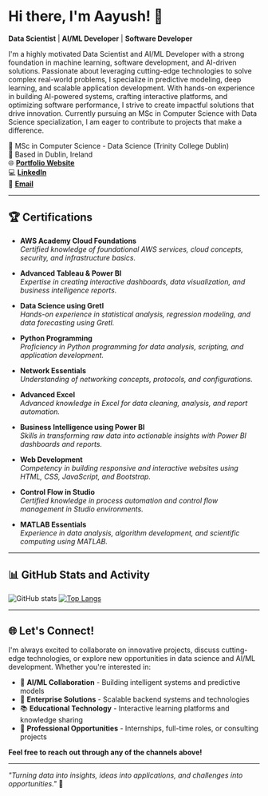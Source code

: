 # Hi there, I'm Aayush! 👋

**Data Scientist** | **AI/ML Developer** | **Software Developer**  

I'm a highly motivated Data Scientist and AI/ML Developer with a strong foundation in machine learning, software development, and AI-driven solutions. Passionate about leveraging cutting-edge technologies to solve complex real-world problems, I specialize in predictive modeling, deep learning, and scalable application development. With hands-on experience in building AI-powered systems, crafting interactive platforms, and optimizing software performance, I strive to create impactful solutions that drive innovation. Currently pursuing an MSc in Computer Science with Data Science specialization, I am eager to contribute to projects that make a difference.

🌟 MSc in Computer Science - Data Science (Trinity College Dublin)  
📍 Based in Dublin, Ireland  
🌐 **[Portfolio Website](https://personal-portfolio-website-8d53.onrender.com/)**  
💻 **[LinkedIn](https://www.linkedin.com/in/aayush-gala-71b71416a/)**  
📧 **[Email](mailto:aayushgala19@gmail.com)**  

---

## 🏆 Certifications

- **AWS Academy Cloud Foundations**  
  *Certified knowledge of foundational AWS services, cloud concepts, security, and infrastructure basics.*

- **Advanced Tableau & Power BI**  
  *Expertise in creating interactive dashboards, data visualization, and business intelligence reports.*  

- **Data Science using Gretl**  
  *Hands-on experience in statistical analysis, regression modeling, and data forecasting using Gretl.*  

- **Python Programming**  
  *Proficiency in Python programming for data analysis, scripting, and application development.*

- **Network Essentials**  
  *Understanding of networking concepts, protocols, and configurations.*  

- **Advanced Excel**  
  *Advanced knowledge in Excel for data cleaning, analysis, and report automation.*  

- **Business Intelligence using Power BI**  
  *Skills in transforming raw data into actionable insights with Power BI dashboards and reports.*

- **Web Development**  
  *Competency in building responsive and interactive websites using HTML, CSS, JavaScript, and Bootstrap.*  

- **Control Flow in Studio**  
  *Certified knowledge in process automation and control flow management in Studio environments.*  

- **MATLAB Essentials**  
  *Experience in data analysis, algorithm development, and scientific computing using MATLAB.*  

---

## 📊 GitHub Stats and Activity

![GitHub stats](https://github-readme-stats.vercel.app/api?username=AayushGala-git&show_icons=true&theme=radical)
[![Top Langs](https://github-readme-stats.vercel.app/api/top-langs/?username=AayushGala-git&layout=compact&theme=radical)](https://github.com/anuraghazra/github-readme-stats)

---

## 🌐 Let's Connect!

I'm always excited to collaborate on innovative projects, discuss cutting-edge technologies, or explore new opportunities in data science and AI/ML development. Whether you're interested in:

- 🤖 **AI/ML Collaboration** - Building intelligent systems and predictive models
- 🌊 **Enterprise Solutions** - Scalable backend systems and technologies  
- 📚 **Educational Technology** - Interactive learning platforms and knowledge sharing
- 💼 **Professional Opportunities** - Internships, full-time roles, or consulting projects

**Feel free to reach out through any of the channels above!**

---

*"Turning data into insights, ideas into applications, and challenges into opportunities."* 🚀
